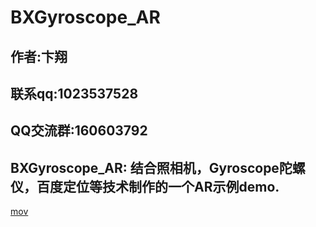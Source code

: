 
# BXGyroscope_AR

##  作者:卞翔
##  联系qq:1023537528
##  QQ交流群:160603792

## BXGyroscope_AR: 结合照相机，Gyroscope陀螺仪，百度定位等技术制作的一个AR示例demo.

<!--![mov](https://github.com/bianxiang/BXRotationView/blob/master/BXRotationView/BXRotationView/BXRotationViewGIF.gif?raw=true)  -->

[mov](https://github.com/bianxiang/BXGyroscope_AR/blob/master/BXGyroscope_AR/BXGyroscope_AR/AR.mov)
